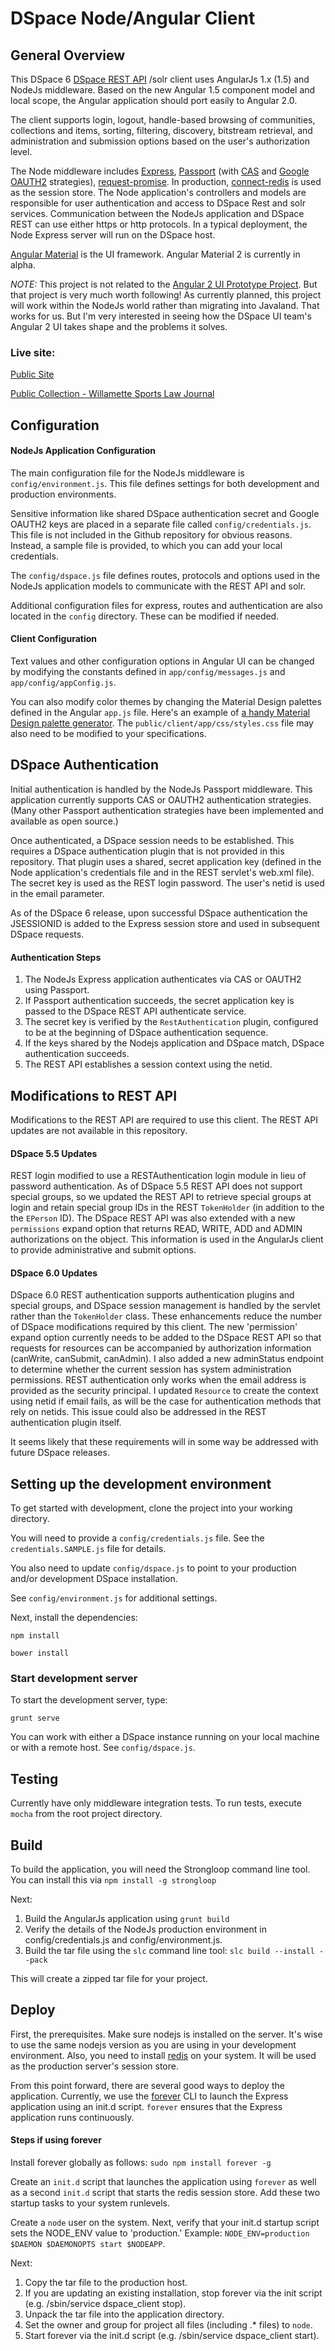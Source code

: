 #  DSpace Node/Angular Client


## General Overview

This DSpace 6 [DSpace REST API](https://wiki.duraspace.org/display/DSDOC5x/REST+API "DSpace 6 REST") /solr client uses AngularJs 1.x (1.5) and NodeJs middleware.  Based on the new Angular 1.5 component model and local scope, the Angular application should port easily to Angular 2.0.

The client supports login, logout, handle-based browsing of communities, collections and items, sorting, filtering, discovery, bitstream retrieval, and administration and submission options based on the user's authorization level.   


The Node middleware includes [Express](http://expressjs.com/ "Express"), [Passport](https://github.com/jaredhanson/passport "Passport") (with [CAS](https://github.com/sadne/passport-cas "CAS") and [Google OAUTH2](https://github.com/jaredhanson/passport-google-oauth "Google OAUTH2") strategies), [request-promise](https://www.npmjs.com/package/request-promise "request-promise"). In production, [connect-redis](https://github.com/tj/connect-redis "connect-redis") is used as the session store.  The Node application's controllers and models are responsible for user authentication and access to DSpace Rest and solr services. Communication between the NodeJs application and DSpace REST can use either https or http protocols. In a typical deployment, the Node Express server will run on the DSpace host.

  [Angular Material](https://material.angularjs.org/latest/) is the UI framework.  Angular Material 2 is currently in alpha. 
  
*NOTE:* This project is not related to the [Angular 2 UI Prototype Project](https://github.com/DSpace-Labs/angular2-ui-prototype). But that project is very much worth following! As currently planned, this project will work within the NodeJs world rather than migrating into Javaland.  That works for us.  But I'm very interested in seeing how the DSpace UI team's Angular 2 UI takes shape and the problems it solves.   

### Live site:

[Public Site](http://libmedia.willamette.edu/ds/communities)

[Public Collection - Willamette Sports Law Journal](http://libmedia.willamette.edu/ds/handle/10177/5561)


## Configuration

#### NodeJs Application Configuration

The main configuration file for the NodeJs middleware is `config/environment.js`. This file defines settings for both development and production environments. 

Sensitive information like shared DSpace authentication secret and Google OAUTH2 keys are placed in a separate file called `config/credentials.js`. This file is  not included in the Github repository for obvious reasons.  Instead, a sample file is provided, to which you can add your local credentials.  

The `config/dspace.js` file defines routes, protocols and options used in the NodeJs application models to communicate with the REST API and solr.

Additional configuration files for express, routes and authentication are also located in the `config` directory.  These can be modified if needed.


#### Client Configuration

Text values and other configuration options in Angular UI can be changed by modifying the constants defined in `app/config/messages.js` and `app/config/appConfig.js`.  

You can also modify color themes by changing the Material Design palettes defined in the Angular `app.js` file.  Here's an example of [a handy Material Design palette generator](http://mcg.mbitson.com/#/). The `public/client/app/css/styles.css` file may also need to be modified to your specifications.


## DSpace Authentication

Initial authentication is handled by the NodeJs Passport middleware.  This application currently supports CAS or OAUTH2 authentication strategies.  (Many other Passport authentication strategies have been implemented and available as open source.) 

Once authenticated, a DSpace session needs to be established.  This requires a DSpace authentication plugin that is not provided in this repository. That plugin uses a shared, secret application key (defined in the Node application's credentials file and in the REST servlet's web.xml file). The secret key is used as the REST login password. The user's netid is used in the email parameter. 

As of the DSpace 6 release, upon successful DSpace authentication the JSESSIONID is added to the Express session store and used in subsequent DSpace requests. 
 
#### Authentication Steps

1. The NodeJs Express application authenticates via CAS or OAUTH2 using Passport. 
2. If Passport authentication succeeds, the secret application key is passed to the DSpace REST API authenticate service. 
3. The secret key is verified by the `RestAuthentication`  plugin, configured to be at the beginning of DSpace authentication sequence.  
4. If the keys shared by the Nodejs application and DSpace match, DSpace authentication succeeds.  
5. The REST API establishes a session context using the netid.


## Modifications to REST API  

Modifications to the REST API are required to use this client. The REST API updates are not available in this repository.  

#### DSpace 5.5 Updates

REST login modified to use a RESTAuthentication login module in lieu of password authentication. As of DSpace 5.5 REST API does not support special groups, so we updated the REST API to retrieve special groups at login and retain special group IDs in the REST `TokenHolder` (in addition to the the `EPerson` ID). The DSpace REST API was also extended with a new `permissions` expand option that returns READ, WRITE, ADD and ADMIN authorizations on the object. This information is used in the AngularJs client to provide administrative and submit options.

#### DSpace 6.0 Updates
 
DSpace 6.0 REST authentication supports authentication plugins and special groups, and DSpace session management is handled by the servlet rather than the `TokenHolder` class.  These enhancements reduce the number of DSpace modifications required by this client. The new 'permission' expand option currently needs to be added to the DSpace REST API so that requests for resources can be accompanied by authorization information (canWrite, canSubmit, canAdmin).  I also added a new adminStatus endpoint to determine whether the current session has system administration permissions.  REST authentication only works when the email address is provided as the security principal.  I updated `Resource` to create the context using netid if email fails, as will be the case for authentication methods that rely on netids.  This issue could also be addressed in the REST authentication plugin itself. 

It seems likely that these requirements will in some way be addressed with future DSpace releases.

## Setting up the development environment

To get started with development, clone the project into your working directory.

You will need to provide a `config/credentials.js` file. See the `credentials.SAMPLE.js` file for details.  
 
You also need to update `config/dspace.js` to point to your production and/or development DSpace installation.
  
See `config/environment.js` for additional settings.

Next, install the dependencies:

    npm install

    bower install


### Start development server

To start the development server, type:
 
 `grunt serve`
 
You can work with either a DSpace instance running on your local machine or with a remote host.  See `config/dspace.js`.


## Testing

Currently have only middleware integration tests.  To run tests, execute `mocha` from the root project directory.

## Build
   
To build the application, you will need the Strongloop command line tool.  You can install this via `npm install -g strongloop`
   
Next:
   
  1. Build the AngularJs application using `grunt build`
  2. Verify the details of the NodeJs production environment in config/credentials.js and config/environment.js.
  3. Build the tar file using the `slc` command line tool: `slc build --install --pack`
  
This will create a zipped tar file for your project.

## Deploy

First, the prerequisites. Make sure nodejs is installed on the server. It's wise to use the same nodejs version as you are using in your development environment. Also, you need to install [redis](http://redis.io/ "redis") on your system.  It will be used as the production server's session store.

From this point forward, there are several good ways to deploy the application. Currently, we use the [forever](https://github.com/foreverjs/forever "forever") CLI to launch the Express application using an init.d script. `forever` ensures that the Express application runs continuously. 

#### Steps if using forever

Install forever globally as follows:
`sudo npm install forever -g `

Create an `init.d` script that launches the application using `forever` as well as a second `init.d` script that starts the redis session store. Add these two startup tasks to your system runlevels.

Create a `node` user on the system. Next, verify that your init.d startup script sets the NODE_ENV value to 'production.'  Example: `NODE_ENV=production $DAEMON $DAEMONOPTS start $NODEAPP`.

Next: 
 
1. Copy the tar file to the production host.
2. If you are updating an existing installation, stop forever via the init script (e.g. /sbin/service dspace_client stop).
3. Unpack the tar file into the application directory.
4. Set the owner and group for project all files (including .* files) to `node`.
5. Start forever via the init.d script (e.g. /sbin/service dspace_client start).
